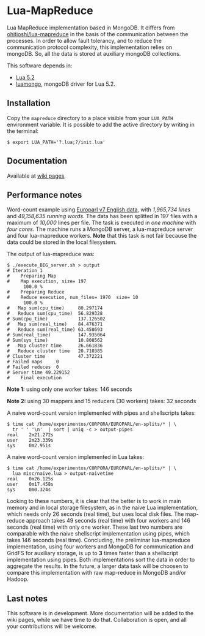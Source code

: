 Lua-MapReduce
=============

Lua MapReduce implementation based in MongoDB. It differs from
[ohitjoshi/lua-mapreduce](https://github.com/rohitjoshi/lua-mapreduce)
in the basis of the communication between the processes. In order to
allow fault tolerancy, and to reduce the communication protocol
complexity, this implementation relies on mongoDB. So, all the data
is stored at auxiliary mongoDB collections.

This software depends in:

- [Lua 5.2](http://www.lua.org/)
- [luamongo](https://github.com/moai/luamongo/), mongoDB driver
  for Lua 5.2.

Installation
------------

Copy the `mapreduce` directory to a place visible from your `LUA_PATH`
environment variable. It is possible to add the active directory by writing in
the terminal:

```
$ export LUA_PATH='?.lua;?/init.lua'
```

Documentation
-------------

Available at [wiki pages](https://github.com/pakozm/lua-mapreduce/wiki).

Performance notes
-----------------

Word-count example using [Europarl v7 English data](http://www.statmt.org/europarl/),
with *1,965,734 lines* and *49,158,635 running words*. The data has been splitted
in 197 files with a maximum of *10,000* lines per file. The task is executed
in *one machine* with *four cores*. The machine runs a MongoDB server, a
lua-mapreduce server and four lua-mapreduce workers. **Note** that this task
is not fair because the data could be stored in the local filesystem.

The output of lua-mapreduce was:

```
$ ./execute_BIG_server.sh > output
# Iteration 1
# 	 Preparing Map
# 	 Map execution, size= 197
	  100.0 % 
# 	 Preparing Reduce
# 	 Reduce execution, num_files= 1970  size= 10
	  100.0 % 
#   Map sum(cpu_time)     80.297174
#   Reduce sum(cpu_time)  56.829328
# Sum(cpu_time)           137.126502
#   Map sum(real_time)    84.476371
#   Reduce sum(real_time) 63.458693
# Sum(real_time)          147.935064
# Sum(sys_time)           10.808562
#   Map cluster time      26.661836
#   Reduce cluster time   20.710385
# Cluster time            47.372221
# Failed maps     0
# Failed reduces  0
# Server time 49.229152
# 	 Final execution
```

**Note 1:** using only one worker takes: 146 seconds

**Note 2:** using 30 mappers and 15 reducers (30 workers) takes: 32 seconds

A naive word-count version implemented with pipes and shellscripts takes:

```
$ time cat /home/experimentos/CORPORA/EUROPARL/en-splits/* | \
  tr ' ' '\n'  | sort | uniq -c > output-pipes
real    2m21.272s
user    2m23.339s
sys     0m2.951s
```

A naive word-count version implemented in Lua takes:

```
$ time cat /home/experimentos/CORPORA/EUROPARL/en-splits/* | \
  lua misc/naive.lua > output-naivetime
real    0m26.125s
user    0m17.458s
sys     0m0.324s
```

Looking to these numbers, it is clear that the better is to work in main memory
and in local storage filesystem, as in the naive Lua implementation, which needs
only 26 seconds (real time), but uses local disk files. The map-reduce approach
takes 49 seconds (real time) with four workers and 146 seconds (real time) with
only one worker. These last two numbers are comparable with the naive
shellscript implementation using pipes, which takes 146 seconds (real
time). Concluding, the preliminar lua-mapreduce implementation, using four workers
and MongoDB
for communication and GridFS for auxiliary storage, is up to **3** times faster
than a shellscript implementation using pipes. Both implementations sort the
data in order to aggregate the results. In the future, a larger data task will
be choosen to compare this implementation with raw map-reduce in MongoDB and/or
Hadoop.

Last notes
----------

This software is in development. More documentation will be added to the
wiki pages, while we have time to do that. Collaboration is open, and all your
contributions will be welcome.
